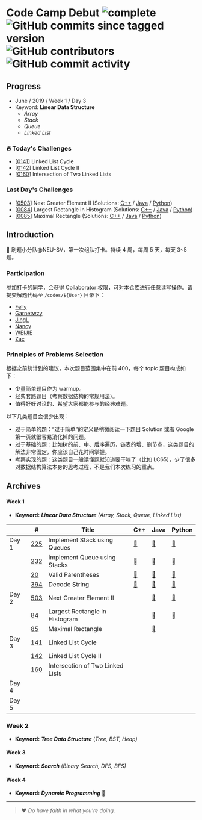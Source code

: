 # Code Camp Debut ![complete](http://progressed.io/bar/0?title=completed) ![GitHub commits since tagged version](https://img.shields.io/github/commits-since/neu-velocity/code-camp-debut/v1.0.0.svg?label=commits) ![GitHub contributors](https://img.shields.io/github/contributors/neu-velocity/code-camp-debut.svg?color=blue&label=participators) ![GitHub commit activity](https://img.shields.io/github/commit-activity/w/neu-velocity/code-camp-debut.svg?color=green)

## Progress
- June / 2019 / Week 1 / Day 3
- Keyword: __Linear Data Structure__
  - _Array_
  - _Stack_
  - _Queue_
  - _Linked List_

### :fire: Today's Challenges
- [[0141](https://leetcode.com/problems/linked-list-cycle/)] Linked List Cycle
- [[0142](https://leetcode.com/problems/linked-list-cycle-ii/)] Linked List Cycle II
- [[0160](https://leetcode.com/problems/intersection-of-two-linked-lists/)] Intersection of Two Linked Lists

### Last Day's Challenges
- [[0503](https://leetcode.com/problems/next-greater-element-ii/)] Next Greater Element II (Solutions: [C++]() / [Java](https://github.com/neu-velocity/code-camp-debut/blob/master/codes/Zac/0503.Solution.java) / [Python](https://github.com/neu-velocity/code-camp-debut/blob/master/codes/Nancy/LC503.py))
- [[0084](https://leetcode.com/problems/largest-rectangle-in-histogram/)] Largest Rectangle in Histogram (Solutions: [C++]() / [Java](https://github.com/neu-velocity/code-camp-debut/blob/master/codes/Zac/0084.Solution.java) / [Python](https://github.com/neu-velocity/code-camp-debut/blob/master/codes/Nancy/LC84.py))
- [[0085](https://leetcode.com/problems/maximal-rectangle/)] Maximal Rectangle (Solutions: [C++]() / [Java](https://github.com/neu-velocity/code-camp-debut/blob/master/codes/Zac/0085.Solution.java) / [Python]())

## Introduction
:rocket: 刷题小分队@NEU-SV，第一次组队打卡。持续 4 周，每周 5 天，每天 3~5 题。

### Participation
参加打卡的同学，会获得 Collaborator 权限，可对本仓库进行任意读写操作。请提交解题代码至 `/codes/${User}` 目录下：
- [Felly](https://github.com/neu-velocity/code-camp-debut/tree/master/codes/Felly)
- [Garnetwzy](https://github.com/neu-velocity/code-camp-debut/tree/master/codes/Garnetwzy)
- [JingL](https://github.com/neu-velocity/code-camp-debut/tree/master/codes/JingL)
- [Nancy](https://github.com/neu-velocity/code-camp-debut/tree/master/codes/Nancy)
- [WEIJIE](https://github.com/neu-velocity/code-camp-debut/tree/master/codes/WEIJIE)
- [Zac](https://github.com/neu-velocity/code-camp-debut/tree/master/codes/Zac)

### Principles of Problems Selection
根据之前统计到的建议，本次题目范围集中在前 400，每个 topic 题目构成如下：
- 少量简单题目作为 warmup。
- 经典套路题目（考察数据结构的常规用法）。
- 值得好好讨论的、希望大家都能参与的经典难题。
   
以下几类题目会很少出现：
- 过于简单的题：“过于简单”的定义是稍微阅读一下题目 Solution 或者 Google 第一页就很容易消化掉的问题。
- 过于基础的题：比如树的前、中、后序遍历，链表的增、删节点，这类题目的解法非常固定，你应该自己花时间掌握。
- 考察实现的题：这类题目一般读懂题就知道要干嘛了（比如 LC65），少了很多对数据结构算法本身的思考过程，不是我们本次练习的重点。

## Archives
#### Week 1
- __Keyword:__ ___Linear Data Structure___ _(Array, Stack, Queue, Linked List)_

|       | #                                                                      | Title                            | C++                                                                                                     | Java                                                                                                                              | Python                                                                                                |
|-------|------------------------------------------------------------------------|----------------------------------|---------------------------------------------------------------------------------------------------------|-----------------------------------------------------------------------------------------------------------------------------------|-------------------------------------------------------------------------------------------------------|
| Day 1 | [225](https://leetcode.com/problems/implement-stack-using-queues/)     | Implement Stack using Queues     | [:page_facing_up:](https://github.com/neu-velocity/code-camp-debut/blob/master/codes/Garnetwzy/225.cpp) | [:page_facing_up:](https://github.com/neu-velocity/code-camp-debut/blob/master/codes/WEIJIE/LC%20-225.JAVA)                       | [:page_facing_up:](https://github.com/neu-velocity/code-camp-debut/blob/master/codes/Nancy/LC225.py)  |
|       | [232](https://leetcode.com/problems/implement-queue-using-stacks/)     | Implement Queue using Stacks     | [:page_facing_up:](https://github.com/neu-velocity/code-camp-debut/blob/master/codes/Garnetwzy/232.cpp) | [:page_facing_up:](https://github.com/neu-velocity/code-camp-debut/blob/master/codes/JingL/Sample_ImplementQueueUsingStacks.java) | [:page_facing_up:](https://github.com/neu-velocity/code-camp-debut/blob/master/codes/Nancy/LC232.py)  |
|       | [20](https://leetcode.com/problems/valid-parentheses/)                 | Valid Parentheses                | [:page_facing_up:](https://github.com/neu-velocity/code-camp-debut/blob/master/codes/Garnetwzy/20.cpp)  | [:page_facing_up:](https://github.com/neu-velocity/code-camp-debut/blob/master/codes/Zac/0020.Solution.java)                      | [:page_facing_up:](https://github.com/neu-velocity/code-camp-debut/blob/master/codes/Nancy/LC20.py)   |
|       | [394](https://leetcode.com/problems/decode-string/)                    | Decode String                    | [:page_facing_up:](https://github.com/neu-velocity/code-camp-debut/blob/master/codes/Garnetwzy/394.cpp) | [:page_facing_up:](https://github.com/neu-velocity/code-camp-debut/blob/master/codes/Zac/0394.Solution.java)                      | [:page_facing_up:](https://github.com/neu-velocity/code-camp-debut/blob/master/codes/Nancy/LC394.py)  |
| Day 2 | [503](https://leetcode.com/problems/next-greater-element-ii/)          | Next Greater Element II          |                                                                                                         | [:page_facing_up:](https://github.com/neu-velocity/code-camp-debut/blob/master/codes/Zac/0503.Solution.java)                      | [:page_facing_up:](https://github.com/neu-velocity/code-camp-debut/blob/master/codes/Nancy/LC503.py)  |
|       | [84](https://leetcode.com/problems/largest-rectangle-in-histogram/)    | Largest Rectangle in Histogram   |                                                                                                         | [:page_facing_up:](https://github.com/neu-velocity/code-camp-debut/blob/master/codes/Zac/0084.Solution.java)                      | [:page_facing_up:](https://github.com/neu-velocity/code-camp-debut/blob/master/codes/Nancy/LC84.py ) |
|       | [85](https://leetcode.com/problems/maximal-rectangle/)                 | Maximal Rectangle                |                                                                                                         | [:page_facing_up:](https://github.com/neu-velocity/code-camp-debut/blob/master/codes/Zac/0085.Solution.java)                      |                                                                                                       |
| Day 3 | [141](https://leetcode.com/problems/linked-list-cycle/)                | Linked List Cycle                |                                                                                                         |                                                                                                                                   |                                                                                                       |
|       | [142](https://leetcode.com/problems/linked-list-cycle-ii/)             | Linked List Cycle II             |                                                                                                         |                                                                                                                                   |                                                                                                       |
|       | [160](https://leetcode.com/problems/intersection-of-two-linked-lists/) | Intersection of Two Linked Lists |                                                                                                         |                                                                                                                                   |                                                                                                       |
| Day 4 |                                                                        |                                  |                                                                                                         |                                                                                                                                   |                                                                                                       |
| Day 5 |                                                                        |                                  |                                                                                                         |                                                                                                                                   |                                                                                                       |

### Week 2
- __Keyword:__ ___Tree Data Structure___ (_Tree, BST, Heap)_

#### Week 3
- __Keyword:__ ___Search___ _(Binary Search, DFS, BFS)_

#### Week 4
- __Keyword:__ ___Dynamic Programming___ :construction:

---

>❤ _Do have faith in what you're doing._
